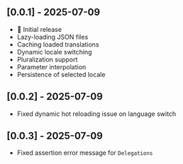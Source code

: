 ## [0.0.1] - 2025-07-09

- 🎉 Initial release
- Lazy-loading JSON files
- Caching loaded translations
- Dynamic locale switching
- Pluralization support
- Parameter interpolation
- Persistence of selected locale


## [0.0.2] - 2025-07-09

- Fixed dynamic hot reloading issue on language switch

## [0.0.3] - 2025-07-09

- Fixed assertion error message for ```Delegations```